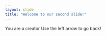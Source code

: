 ```yaml
---
layout: slide
title: "Welcome to our second slide!"
---
```

You are a creator
Use the left arrow to go back!
